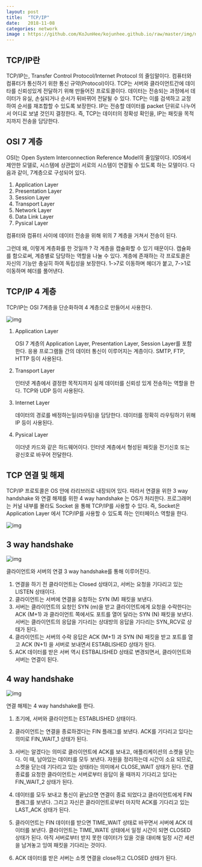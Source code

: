 ```yaml
---
layout: post
title:  "TCP/IP"
date:   2018-11-08
categories: network
image : https://github.com/KoJunHee/kojunhee.github.io/raw/master/img/networkDoorimg.png
---
```


## TCP/IP란

TCP/IP는, Transfer Control Protocol/Internet Protocol 의 줄임말이다. 컴퓨터와 컴퓨터가 통신하기 위한 통신 규약(Protocol)이다. TCP는 서버와 클라이언트간에 데이타를 신뢰성있게 전달하기 위해 만들어진 프로토콜이다. 데이터는 전송되는 과정에서 데이터가 유실, 손실되거나 순서가 뒤바뀌어 전달될 수 있다. TCP는 이를 검색하고 교정하여 순서를 재조합할 수 있도록 보장한다. IP는 전송할 데이터를 packet 단위로 나누어서 어디로 보낼 것인지 결정한다. 즉, TCP는 데이터의 정확성 확인을, IP는 패킷을 목적지까지 전송을 담당한다.

## OSI 7 계층

OSI는 Open System Interconnection Reference Model의 줄임말이다. IOS에서 제안한 모델로, 시스템에 상관없이 서로의 시스템이 연결될 수 있도록 하는 모델이다. 다음과 같이, 7계층으로 구성되어 있다.

1. Application Layer
2. Presentation Layer
3. Session Layer
4. Transport Layer
5. Network Layer
6. Data Link Layer
7. Pysical Layer

컴퓨터와 컴퓨터 사이에 데이터 전송을 위해 위의 7 계층을 거쳐서 전송이 된다. 

그런데 왜, 이렇게 계층화를 한 것일까 ? 각 계층을 캡슐화할 수 있기 때문이다. 캡슐화를 함으로써, 계층별로 담당하는 역할을 나눌 수 있다. 계층에 존재하는 각 프로토콜은 자신의 기능만 충실히 하여 독립성을 보장한다. 1->7로 이동하며 헤더가 붙고, 7->1로 이동하며 헤더를 풀어낸다.

## TCP/IP 4 계층

TCP/IP는 OSI 7계층을 단순화하여 4 계층으로 만들어서 사용한다.

![img](https://github.com/KoJunHee/kojunhee.github.io/raw/master/img/tcpip01.png)

1. Application Layer

   OSI 7 계층의 Application Layer, Presentation Layer, Session Layer를 포함한다. 응용 프로그램들 간의 데이터 통신이 이루어지는 계층이다. SMTP, FTP, HTTP 등이 사용된다.

2. Transport Layer

   인터넷 계층에서 결정한 목적지까지 실제 데이터를 신뢰성 있게 전송하는 역할을 한다. TCP와 UDP 등이 사용된다.

3. Internet Layer

   데이터의 경로를 배정하는일(라우팅)을 담당한다. 데이터를 정확히 라우팅하기 위해 IP 등이 사용된다.

4. Pysical Layer

   이더넷 카드와 같은 하드웨어이다. 인터넷 계층에서 형성된 패킷을 전기신호 또는 광신호로 바꾸어 전달한다.

## TCP 연결 및 해제 

TCP/IP 프로토콜은 OS 안에 라리브러로 내장되어 있다. 따라서 연결을 위한 3 way handshake 와 연결 해제를 위한 4 way handshake 는 OS가 처리한다. 프로그래머는 커널 내부를 몰라도 Socket 을 통해 TCP/IP를 사용할 수 있다. 즉, Socket은 Application Layer 에서 TCP/IP를 사용할 수 있도록 하는 인터페이스 역할을 한다.

![img](https://github.com/KoJunHee/kojunhee.github.io/raw/master/img/tcpip02.png)

## 3 way handshake

![img](https://github.com/KoJunHee/kojunhee.github.io/raw/master/img/tcpip03.png)

클라이언트와 서버의 연결 3 way handshake를 통해 이루어진다. 

1. 연결을 하기 전 클라이언트는 Closed 상태이고, 서버는 요청을 기다리고 있는 LISTEN 상태이다.
2. 클라이언트는 서버에 연결을 요청하는 SYN (M) 패킷을 보낸다.
3. 서버는 클라이언트의 요청인 SYN (m)을 받고 클라이언트에게 요청을 수락한다는 ACK (M+1) 과  클라이언트 쪽에서도 포트를 열어 달라는 SYN (N) 패킷을 보낸다. 서버는 클라이언트의 응답을 기다리는 상대방의 응답을 기다리는 SYN_RCV로 상태가 된다.
4. 클라이언트는 서버의 수락 응답은 ACK (M+1) 과 SYN (N) 패킷을 받고 포트를 열고 ACK (N+1) 을 서버로 보내면서 ESTABLISHED 상태가 된다.
5. ACK 데이터를 받은 서버 역시 ESTBALISHED 상태로 변경되면서, 클라이언트와 서버는 연결이 된다.

## 4 way handshake

![img](https://github.com/KoJunHee/kojunhee.github.io/raw/master/img/tcpip04.png)

연결 해제는 4 way handshake를 한다.

1. 초기에, 서버와 클라이언트는 ESTABLISHED 상태이다.

2. 클라이언트는 연결을 종료하겠다는 FIN 플래그를 보낸다. ACK를 기다리고 있다는 의미로 FIN_WAIT_1 상태가 된다.

3. 서버는 알겠다는 의미로 클라이언트에 ACK를 보내고, 애플리케이션의 소켓을 닫는다. 이 때, 남아있는 데이터를 모두 보낸다. 자원을 정리하는데 시간이 소요 되므로, 소켓을 닫는데 기다리고 있는 상태라는 의미에서 CLOSE_WAIT 상태가 된다. 연결 종료를 요청한 클라이언트는 서버로부터 응답이 올 때까지 기다리고 있다는 FIN_WAIT_2 상태가 된다.

4. 데이터를 모두 보내고 통신이 끝났으면 연결이 종료 되었다고 클라이언트에게 FIN 플래그를 보낸다. 그리고 자신은 클라이언트로부터 마지막 ACK를 기다리고 있는 LAST_ACK 상태가 된다.

5. 클라이언트는 FIN 데이터를 받으면 TIME_WAIT 상태로 바꾸면서 서버에 ACK 데이터를 보낸다. 클라이언트는 TIME_WATE 상태에서 일정 시간이 되면 CLOSED 상태가 된다. 아직 서버로부터 받지 못한 데이터가 있을 것을 대비해 일정 시간 세션을 남겨놓고 잉여 패킷을 기다리는 것이다.

6. ACK 데이터를 받은 서버는 소켓 연결을 close하고 CLOSED 상태가 된다.